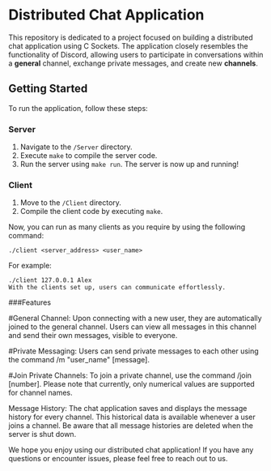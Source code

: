 # Distributed Chat Application

This repository is dedicated to a  project focused on building a distributed chat application using C Sockets. The application closely resembles the functionality of Discord, allowing users to participate in conversations within a **general** channel, exchange private messages, and create new **channels**.

## Getting Started

To run the application, follow these steps:

### Server
1. Navigate to the `/Server` directory.
2. Execute `make` to compile the server code.
3. Run the server using `make run`. The server is now up and running!

### Client
1. Move to the `/Client` directory.
2. Compile the client code by executing `make`.

Now, you can run as many clients as you require by using the following command:

```shell
./client <server_address> <user_name>
```
For example:

```shell
./client 127.0.0.1 Alex
With the clients set up, users can communicate effortlessly.
```

###Features

#General Channel: Upon connecting with a new user, they are automatically joined to the general channel. Users can view all messages in this channel and send their own messages, visible to everyone.

#Private Messaging: Users can send private messages to each other using the command /m "user_name" [message].

#Join Private Channels: To join a private channel, use the command /join [number]. Please note that currently, only numerical values are supported for channel names.

Message History: The chat application saves and displays the message history for every channel. This historical data is available whenever a user joins a channel. Be aware that all message histories are deleted when the server is shut down.

We hope you enjoy using our distributed chat application! If you have any questions or encounter issues, please feel free to reach out to us.
